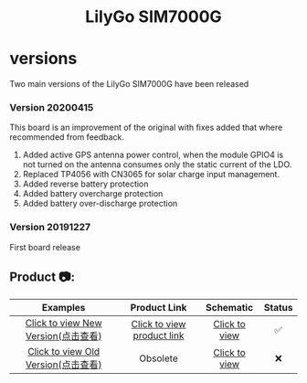 <h1 align = "center">LilyGo SIM7000G</h1>

# versions
Two main versions of the LilyGo SIM7000G have been released
### Version 20200415

   This board is an improvement of the original with fixes added that where recommended from feedback.
1. Added active GPS antenna power control, when the module GPIO4 is not turned on the antenna consumes only the static current of the LDO.
2. Replaced TP4056 with CN3065 for solar charge input management.
3. Added reverse battery protection
4. Added battery overcharge protection
5. Added battery over-discharge protection

 ### Version 20191227
 
   First board release
   
<h2 align = "left">Product 📷:</h2>

|                                    Examples                                     |                                  Product  Link                                  |                     Schematic                      | Status |
| :-----------------------------------------------------------------------------: | :-----------------------------------------------------------------------------: | :------------------------------------------------: | :----: |
| [Click to view New Version(点击查看)](./Historical/SIM7000G_20200415/README.MD) | [Click to view product link](https://pt.aliexpress.com/item/4000542688096.html) | [Click to view](./schematic/SIM7000G_20200415.pdf) |   ✅    |
| [Click to view Old Version(点击查看)](./Historical/SIM7000G_20191227/README.MD) |                                    Obsolete                                     | [Click to view](./schematic/SIM7000G_20191227.pdf) |   ❌    |



